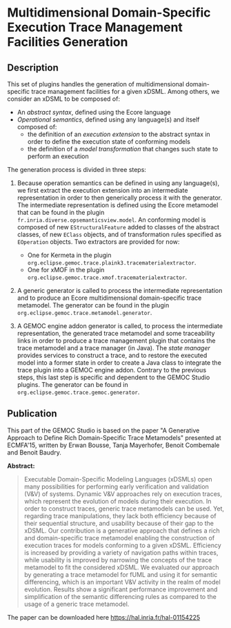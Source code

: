# Multidimensional Domain-Specific Execution Trace Management Facilities Generation

## Description

This set of plugins handles the generation of multidimensional domain-specific trace management facilities for a given xDSML. 
Among others, we consider an xDSML to be composed of:

- An *abstract syntax*, defined using the Ecore language
- *Operational semantics*, defined using any language(s) and itself composed of:
    - the definition of an *execution extension* to the abstract syntax in order to define the execution state of conforming models
    - the definition of a *model transformation* that changes such state to perform an execution

The generation process is divided in three steps:

1. Because operation semantics can be defined in using any language(s), we first extract the execution extension into an intermediate representation in order to then generically process it with the generator. The intermediate representation is defined using the Ecore metamodel that can be found in the plugin `fr.inria.diverse.opsemanticsview.model`. An conforming model is composed of new `EStructuralFeature` added to classes of the abstract classes, of new `EClass` objects, and of transformation rules specified as `EOperation` objects. Two extractors are provided for now:

    - One for Kermeta in the plugin `org.eclipse.gemoc.trace.plaink3.tracematerialextractor`.
    - One for xMOF in the plugin `org.eclipse.gemoc.trace.xmof.tracematerialextractor`.

2. A generic generator is called to process the intermediate representation and to produce an Ecore multidimensional domain-specific trace metamodel. The generator can be found in the plugin `org.eclipse.gemoc.trace.metamodel.generator`.

3. A GEMOC engine addon generator is called, to process the intermediate representation, the generated trace metamodel and some traceability links in order to produce a trace management plugin that contains the trace metamodel and a trace manager (in Java). The *state manager* provides services to construct a trace, and to restore the executed model into a former state in order to create a Java class to integrate the trace plugin into a GEMOC engine addon. Contrary to the previous steps, this last step is specific and dependent to the GEMOC Studio plugins. The generator can be found in `org.eclipse.gemoc.trace.gemoc.generator`.

## Publication

This part of the GEMOC Studio is based on the paper "A Generative Approach to Define Rich Domain-Specific Trace Metamodels" presented at ECMFA'15, written by Erwan Bousse, Tanja Mayerhofer, Benoit Combemale and Benoit Baudry.

**Abstract:**

> Executable Domain-Specific Modeling Languages (xDSMLs) open many possibilities for performing early verification and validation (V&V) of systems. Dynamic V&V approaches rely on execution traces, which represent the evolution of models during their execution. In order to construct traces, generic trace metamodels can be used. Yet, regarding trace manipulations, they lack both efficiency because of their sequential structure, and usability because of their gap to the xDSML. Our contribution is a generative approach that defines a rich and domain-specific trace metamodel enabling the construction of execution traces for models conforming to a given xDSML. Efficiency is increased by providing a variety of navigation paths within traces, while usability is improved by narrowing the concepts of the trace metamodel to fit the considered xDSML. We evaluated our approach by generating a trace metamodel for fUML and using it for semantic differencing, which is an important V&V activity in the realm of model evolution. Results show a significant performance improvement and simplification of the semantic differencing rules as compared to the usage of a generic trace metamodel.

The paper can be downloaded here https://hal.inria.fr/hal-01154225
